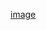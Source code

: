[image](https://user-images.githubusercontent.com/98855542/194906155-7b87b127-0b60-44e0-98c3-616eb4e15958.png)
